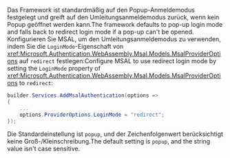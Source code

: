 <span data-ttu-id="55eb4-101">Das Framework ist standardmäßig auf den Popup-Anmeldemodus festgelegt und greift auf den Umleitungsanmeldemodus zurück, wenn kein Popup geöffnet werden kann.</span><span class="sxs-lookup"><span data-stu-id="55eb4-101">The framework defaults to pop-up login mode and falls back to redirect login mode if a pop-up can't be opened.</span></span> <span data-ttu-id="55eb4-102">Konfigurieren Sie MSAL, um den Umleitungsanmeldemodus zu verwenden, indem Sie die `LoginMode`-Eigenschaft von <xref:Microsoft.Authentication.WebAssembly.Msal.Models.MsalProviderOptions> auf `redirect` festlegen:</span><span class="sxs-lookup"><span data-stu-id="55eb4-102">Configure MSAL to use redirect login mode by setting the `LoginMode` property of <xref:Microsoft.Authentication.WebAssembly.Msal.Models.MsalProviderOptions> to `redirect`:</span></span>

```csharp
builder.Services.AddMsalAuthentication(options =>
{
    ...
    options.ProviderOptions.LoginMode = "redirect";
});
```

<span data-ttu-id="55eb4-103">Die Standardeinstellung ist `popup`, und der Zeichenfolgenwert berücksichtigt keine Groß-/Kleinschreibung.</span><span class="sxs-lookup"><span data-stu-id="55eb4-103">The default setting is `popup`, and the string value isn't case sensitive.</span></span>
